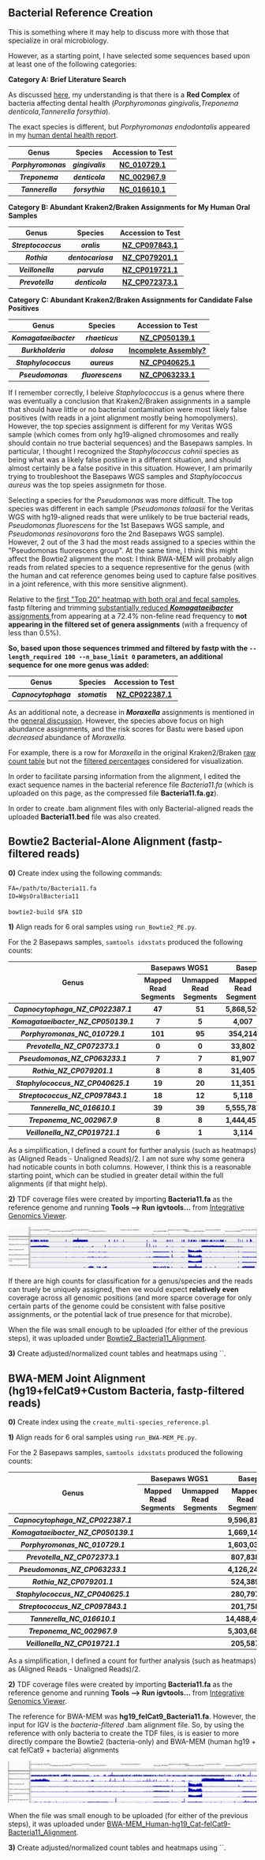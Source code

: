 ## Bacterial Reference Creation

This is something where it may help to discuss more with those that specialize in oral microbiology.

However, as a starting point, I have selected some sequences based upon at least one of the following categories:

**Category A: Brief Literature Search**

As discussed [here](https://github.com/cwarden45/Bastu_Cat_Genome/discussions/1), my understanding is that there is a **Red Complex** of bacteria affecting dental health (*Porphyromonas gingivalis*,*Treponema denticola*,*Tannerella forsythia*).

The exact species is different, but *Porphyromonas endodontalis* appeared in my [human dental health report](https://github.com/cwarden45/Bastu_Cat_Genome/discussions/1#discussioncomment-4082391).

<table>
  <tbody>
    <tr>
    	<th align="center">Genus</th>
	<th align="center">Species</th>
	 <th align="center">Accession to Test</th>
    </tr>
     <tr>
      <th align="center"><i>Porphyromonas</i></th>
      <th align="center"><i>gingivalis</i></th>
      <th align="center"><a href="https://www.ncbi.nlm.nih.gov/nuccore/NC_010729.1/">NC_010729.1</a></th>
    </tr>
     <tr>
      <th align="center"><i>Treponema</i></th>
      <th align="center"><i>denticola</i></th>
      <th align="center"><a href="https://www.ncbi.nlm.nih.gov/nuccore/NC_002967.9/">NC_002967.9</a></th>
    </tr>
     <tr>
      <th align="center"><i>Tannerella</i></th>
      <th align="center"><i>forsythia</i></th>
      <th align="center"><a href="https://www.ncbi.nlm.nih.gov/nuccore/NC_016610.1/">NC_016610.1</a></th>
    </tr>
</tbody>
</table>

**Category B: Abundant Kraken2/Braken Assignments for My Human Oral Samples**

<table>
  <tbody>
    <tr>
    	<th align="center">Genus</th>
	<th align="center">Species</th>
	 <th align="center">Accession to Test</th>
    </tr>
     <tr>
      <th align="center"><i>Streptococcus</i></th>
      <th align="center"><i>oralis</i></th>
      <th align="center"><a href="https://www.ncbi.nlm.nih.gov/nuccore/NZ_CP097843.1">NZ_CP097843.1</a></th>
    </tr>
     <tr>
      <th align="center"><i>Rothia</i></th>
      <th align="center"><i>dentocariosa</i></th>
      <th align="center"><a href="https://www.ncbi.nlm.nih.gov/nuccore/NZ_CP079201.1">NZ_CP079201.1</a></th>
    </tr>
      <tr>
      <th align="center"><i>Veillonella</i></th>
      <th align="center"><i>parvula</i></th>
      <th align="center"><a href="https://www.ncbi.nlm.nih.gov/nuccore/NZ_CP019721.1">NZ_CP019721.1</a</th>
    </tr>
      <tr>
      <th align="center"><i>Prevotella</i></th>
      <th align="center"><i>denticola</i></th>
      <th align="center"><a href="https://www.ncbi.nlm.nih.gov/nuccore/NZ_CP072373.1">NZ_CP072373.1</a</th>
    </tr>
</tbody>
</table>

**Category C: Abundant Kraken2/Braken Assignments for Candidate False Positives**

<table>
  <tbody>
    <tr>
    	<th align="center">Genus</th>
	<th align="center">Species</th>
	 <th align="center">Accession to Test</th>
    </tr>
     <tr>
      <th align="center"><i>Komagataeibacter</i></th>
      <th align="center"><i>rhaeticus</i></th>
      <th align="center"><a href="https://www.ncbi.nlm.nih.gov/nuccore/NZ_CP050139.1">NZ_CP050139.1</a></th>
    </tr>
     <tr>
      <th align="center"><i>Burkholderia</i></th>
      <th align="center"><i>dolosa</i></th>
      <th align="center"><a href="https://www.ncbi.nlm.nih.gov/nuccore/NZ_JAJFOB000000000.1">Incomplete Assembly?</a></th>
    </tr>
     <tr>
      <th align="center"><i>Staphylococcus</i></th>
      <th align="center"><i>aureus</i></th>
      <th align="center"><a href="https://www.ncbi.nlm.nih.gov/nuccore/NZ_CP040625.1">NZ_CP040625.1</a></th>
    </tr>
     <tr>
      <th align="center"><i>Pseudomonas</i></th>
      <th align="center"><i>fluorescens</i></th>
      <th align="center"><a href="https://www.ncbi.nlm.nih.gov/nuccore/NZ_CP063233.1">NZ_CP063233.1</a></th>
    </tr>
</tbody>
</table>
	  
If I remember correctly, I beleive *Staphylococcus* is a genus where there was eventually a conclusion that Kraken2/Braken assignments in a sample that should have little or no bacterial contamination were most likely false positives (with reads in a joint alignment mostly being homopolymers).  However, the top species assignment is different for my Veritas WGS sample (which comes from only hg19-aligned chromosomes and really should contain no true bacterial sequences) and the Basepaws samples.  In particular, I thought I recognized the *Staphylococcus cohnii* species as being what was a likely false postiive in a different situation, and should almost certainly be a false positive in this situation.  However, I am primarily trying to troubleshoot the Basepaws WGS samples and *Staphylococcus aureus* was the top speies assignmetn for those.
	  
Selecting a species for the *Pseudomonas* was more difficult.  The top species was different in each sample (*Pseudomonas tolaasii* for the Veritas WGS with hg19-aligned reads that were unlikely to be true bacterial reads, *Pseudomonas fluorescens* for the 1st Basepaws WGS sample, and *Pseudomonas resinovorans* foro the 2nd Basepaws WGS sample).  However, 2 out of the 3 had the most reads assigned to a species within the "Pseudomonas fluorescens group".  At the same time, I think this might affect the Bowtie2 alignment the most: I think BWA-MEM will probably align reads from related species to a sequence representive for the genus (with the human and cat reference genomes being used to capture false positives in a joint reference, with this more sensitive alignment).

Relative to the [first "Top 20" heatmap with both oral and fecal samples](https://github.com/cwarden45/Bastu_Cat_Genome/blob/master/Basepaws_Notes/Reformat_Basepaws_WGS2_and_Combine/n29_FILTERED_Braken_genera-heatmap_quantified-TOP20.pdf), fastp filtering and trimming [substantially reduced ***Komagataeibacter*** assignments ](https://github.com/cwarden45/Bastu_Cat_Genome/blob/master/Basepaws_Notes/Reformat_Basepaws_WGS2_and_Combine/fastp_results/Oral6SUB3_FILTERED_Braken_genera-heatmap_quantified-TOP20.pdf) from appearing at a 72.4% non-feline read frequency to **not appearing in the filtered set of genera assignments** (with a frequency of less than 0.5%). 

**So, based upon those sequences trimmed and filtered by fastp with the `--length_required 100 --n_base_limit 0` parameters, an additional sequence for one more genus was added:**

<table>
  <tbody>
    <tr>
    	<th align="center">Genus</th>
	<th align="center">Species</th>
	 <th align="center">Accession to Test</th>
    </tr>
     <tr>
      <th align="center"><i>Capnocytophaga</i></th>
      <th align="center"><i>stomatis</i></th>
      <th align="center"><a href="https://www.ncbi.nlm.nih.gov/nuccore/NZ_CP022387.1">NZ_CP022387.1</a></th>
    </tr>
</tbody>
</table>

As an additional note, a decrease in ***Moraxella*** assignments is mentioned in the [general discussion](https://github.com/cwarden45/Bastu_Cat_Genome/discussions/1).  However, the species above focus on high abundance assignments, and the risk scores for Bastu were based upon *decreased* abundance of *Moraxella*.

For example, there is a row for *Moraxella* in the original Kraken2/Braken [raw count table](https://github.com/cwarden45/Bastu_Cat_Genome/blob/master/Basepaws_Notes/Reformat_Basepaws_WGS2_and_Combine/n29_FILTERED_Braken_genera-counts.txt) but not the [filtered percentages](https://github.com/cwarden45/Bastu_Cat_Genome/blob/master/Basepaws_Notes/Reformat_Basepaws_WGS2_and_Combine/n29_FILTERED_Braken_genera-heatmap_quantified.txt) considered for visualization.

In order to facilitate parsing information from the alignment, I edited the exact sequence names in the bacterial reference file *Bacteria11.fa* (which is uploaded on this page, as the compressed file **Bacteria11.fa.gz**).

In order to create .bam alignment files with only Bacterial-aligned reads the uploaded **Bacteria11.bed** file was also created.

## Bowtie2 Bacterial-Alone Alignment (fastp-filtered reads)

**0)** Create index using the following commands:

```
FA=/path/to/Bacteria11.fa
ID=WgsOralBacteria11

bowtie2-build $FA $ID
```

**1)** Align reads for 6 oral samples using `run_Bowtie2_PE.py`.
	  
For the 2 Basepaws samples, `samtools idxstats` produced the following counts:
	  
<table>
  <tbody>
    <tr>
      <th align="center" rowspan="2">Genus</th>
      <th align="center" colspan="2">Basepaws WGS1</th>
      <th align="center" colspan="2">Basepaws WGS2</th>
    </tr>
    <tr>
      <th align="center">Mapped Read Segments</th>
      <th align="center">Unmapped Read Segments</th>
      <th align="center">Mapped Read Segments</th>
      <th align="center">Unmapped Read Segments</th>
    </tr>
    <tr>
      <th align="center"><i>Capnocytophaga_NZ_CP022387.1</i></th>
      <th align="center">47</th>
      <th align="center">51</th>
      <th align="center">5,868,526</th>
      <th align="center">384,570</th>
    </tr>
    <tr>
      <th align="center"><i>Komagataeibacter_NZ_CP050139.1</i></th>
      <th align="center">7</th>
      <th align="center">5</th>
      <th align="center">4,007</th>
      <th align="center">14,864</th>
    </tr>
    <tr>
      <th align="center"><i>Porphyromonas_NC_010729.1</i></th>
      <th align="center">101</th>
      <th align="center">95</th>
      <th align="center">354,214</th>
      <th align="center">117,369</th>
    </tr>
    <tr>
      <th align="center"><i>Prevotella_NZ_CP072373.1</i></th>
      <th align="center">0</th>
      <th align="center">0</th>
      <th align="center">33,802</th>
      <th align="center">17,146</th>
    </tr>
    <tr>
      <th align="center"><i>Pseudomonas_NZ_CP063233.1</i></th>
      <th align="center">7</th>
      <th align="center">7</th>
      <th align="center">81,907</th>
      <th align="center">86,880</th>
    </tr>
    <tr>
      <th align="center"><i>Rothia_NZ_CP079201.1</i></th>
      <th align="center">8</th>
      <th align="center">8</th>
      <th align="center">31,405</th>
      <th align="center">21,711</th>
    </tr> 
    <tr>
      <th align="center"><i>Staphylococcus_NZ_CP040625.1</i></th>
      <th align="center">19</th>
      <th align="center">20</th>
      <th align="center">11,351</th>
      <th align="center">12,383</th>
    </tr>
    <tr>
      <th align="center"><i>Streptococcus_NZ_CP097843.1</i></th>
      <th align="center">18</th>
      <th align="center">12</th>
      <th align="center">5,118</th>
      <th align="center">4,847</th>
    </tr>
    <tr>
      <th align="center"><i>Tannerella_NC_016610.1</i></th>
      <th align="center">39</th>
      <th align="center">39</th>
      <th align="center">5,555,787</th>
      <th align="center">1,241,463</th>
    </tr>
    <tr>
      <th align="center"><i>Treponema_NC_002967.9</i></th>
      <th align="center">8</th>
      <th align="center">8</th>
      <th align="center">1,444,457</th>
      <th align="center">468,864</th>
    </tr>
    <tr>
      <th align="center"><i>Veillonella_NZ_CP019721.1</i></th>
      <th align="center">6</th>
      <th align="center">1</th>
      <th align="center">3,114</th>
      <th align="center">3,909</th>
    </tr>
</tbody>
</table>

As a simplification, I defined a count for further analysis (such as heatmaps) as (Aligned Reads - Unaligned Reads)/2.  I am not sure why some genera had noticable counts in both columns.  However, I think this is a reasonable starting point, which can be studied in greater detail within the full alignments (if that might help).

**2)** TDF coverage files were created by importing **Bacteria11.fa** as the reference genome and running **Tools --> Run igvtools...** from [Integrative Genomics Viewer](https://software.broadinstitute.org/software/igv/).

![IGV TDF Coverage View](IGV-TDF-Bowtie2.PNG "IGV TDF Coverage View")
	  
If there are high counts for classification for a genus/species and the reads can truely be uniquely assigned, then we would expect **relatively even** coverage across all genomic positions (and more sparce coverage for only certain parts of the genome could be consistent with false positive assignments, or the potential lack of true presence for that microbe).

When the file was small enough to be uploaded (for either of the previous steps), it was uploaded under [Bowtie2_Bacteria11_Alignment](https://github.com/cwarden45/Bastu_Cat_Genome/tree/master/Basepaws_Notes/Reformat_Basepaws_WGS2_and_Combine/Additional_Alignments/Bowtie2_Bacteria11_Alignment).
	  
**3)** Create adjusted/normalized count tables and heatmaps using ``.

## BWA-MEM Joint Alignment (hg19+felCat9+Custom Bacteria, fastp-filtered reads)

**0)** Create index using the `create_multi-species_reference.pl`

**1)** Align reads for 6 oral samples using `run_BWA-MEM_PE.py`.
	  
For the 2 Basepaws samples, `samtools idxstats` produced the following counts:
	  
<table>
  <tbody>
    <tr>
      <th align="center" rowspan="2">Genus</th>
      <th align="center" colspan="2">Basepaws WGS1</th>
      <th align="center" colspan="2">Basepaws WGS2</th>
    </tr>
    <tr>
      <th align="center">Mapped Read Segments</th>
      <th align="center">Unmapped Read Segments</th>
      <th align="center">Mapped Read Segments</th>
      <th align="center">Unmapped Read Segments</th>
    </tr>
    <tr>
      <th align="center"><i>Capnocytophaga_NZ_CP022387.1</i></th>
      <th align="center"></th>
      <th align="center"></th>
      <th align="center">9,596,817</th>
      <th align="center">671,147</th>
    </tr>
    <tr>
      <th align="center"><i>Komagataeibacter_NZ_CP050139.1</i></th>
      <th align="center"></th>
      <th align="center"></th>
      <th align="center">1,669,148</th>
      <th align="center">247,723</th>
    </tr>
    <tr>
      <th align="center"><i>Porphyromonas_NC_010729.1</i></th>
      <th align="center"></th>
      <th align="center"></th>
      <th align="center">1,603,030</th>
      <th align="center">285,353</th>
    </tr>
    <tr>
      <th align="center"><i>Prevotella_NZ_CP072373.1</i></th>
      <th align="center"></th>
      <th align="center"></th>
      <th align="center">807,838</th>
      <th align="center">129,851</th>
    </tr>
    <tr>
      <th align="center"><i>Pseudomonas_NZ_CP063233.1</i></th>
      <th align="center"></th>
      <th align="center"></th>
      <th align="center">4,126,247</th>
      <th align="center">698,133</th>
    </tr>
    <tr>
      <th align="center"><i>Rothia_NZ_CP079201.1</i></th>
      <th align="center"></th>
      <th align="center"></th>
      <th align="center">524,389</th>
      <th align="center">72,173</th>
    </tr> 
    <tr>
      <th align="center"><i>Staphylococcus_NZ_CP040625.1</i></th>
      <th align="center"></th>
      <th align="center"></th>
      <th align="center">280,797</th>
      <th align="center">28,809</th>
    </tr>
    <tr>
      <th align="center"><i>Streptococcus_NZ_CP097843.1</i></th>
      <th align="center"></th>
      <th align="center"></th>
      <th align="center">201,758</th>
      <th align="center">19,256</th>
    </tr>
    <tr>
      <th align="center"><i>Tannerella_NC_016610.1</i></th>
      <th align="center"></th>
      <th align="center"></th>
      <th align="center">14,488,409</th>
      <th align="center">752,603</th>
    </tr>
    <tr>
      <th align="center"><i>Treponema_NC_002967.9</i></th>
      <th align="center"></th>
      <th align="center"></th>
      <th align="center">5,303,689</th>
      <th align="center">259,207</th>
    </tr>
    <tr>
      <th align="center"><i>Veillonella_NZ_CP019721.1</i></th>
      <th align="center"></th>
      <th align="center"></th>
      <th align="center">205,587</th>
      <th align="center">30,667</th>
    </tr>
</tbody>
</table>

As a simplification, I defined a count for further analysis (such as heatmaps) as (Aligned Reads - Unaligned Reads)/2.
	  

**2)** TDF coverage files were created by importing **Bacteria11.fa** as the reference genome and running **Tools --> Run igvtools...** from [Integrative Genomics Viewer](https://software.broadinstitute.org/software/igv/).
	  
The reference for BWA-MEM was **hg19_felCat9_Bacteria11.fa**.  However, the input for IGV is the *bacteria-filtered* .bam alignment file.  So, by using the reference with only bacteria to create the TDF files, is is easier to more directly compare the Bowtie2 (bacteria-only) and BWA-MEM (human hg19 + cat felCat9 + bacteria) alignments  

![IGV TDF Coverage View](IGV-TDF-BWA-MEM.PNG "IGV TDF Coverage View")

When the file was small enough to be uploaded (for either of the previous steps), it was uploaded under [BWA-MEM_Human-hg19_Cat-felCat9-Bacteria11_Alignment](https://github.com/cwarden45/Bastu_Cat_Genome/tree/master/Basepaws_Notes/Reformat_Basepaws_WGS2_and_Combine/Additional_Alignments/BWA-MEM_Human-hg19_Cat-felCat9-Bacteria11_Alignment).
	  
**3)** Create adjusted/normalized count tables and heatmaps using ``.
